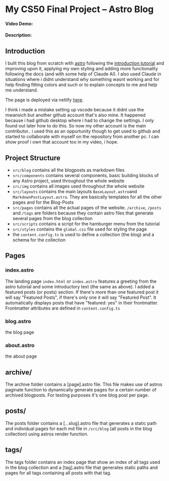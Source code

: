 # My CS50 Final Project – Astro Blog
#### Video Demo:  <URL HERE>
#### Description:

## Introduction
I built this blog from scratch with [astro](https://astro.build/) following the [introduction tutorial](https://docs.astro.build/en/tutorial/0-introduction/) and improving upon it, applying my own styling and adding more functionality following the docs \(and with some help of Claude AI\). I also used Claude in situations where i didnt understand why something wasnt working and for help finding fitting colors and such or to explain concepts to me and help me understand.

The page is deployed via netlify [here](https://deluxe-frangipane-d091d8.netlify.app/).

I think i made a mistake setting up vscode because it didnt use the mwansich but another github account that's also mine. It happened because i had github desktop where i had to change the settings. I only found out later how to do this. So now my other account is the main contributor.. i used this as an oppurtunity though to get used to github and started to collaborate with myself on the repository from another pc. I can show proof i own that account too in my video, i hope.

## Project Structure
- ``src/blog`` contains all the blogposts as markdown files
- ``src/components`` contains several components, basic building blocks of any Astro project, used throughout the whole website
- ``src/img`` contains all images used throughout the whole website
- ``src/layouts`` contains the main layouts ``BaseLayout.astro``and ``MarkdownPostLayout.astro``. They are basically templates for all the other pages and for the Blog-Posts
- ``src/pages`` contains all the actual pages of the website. ``/archive``, ``/posts`` and ``/tags`` are folders because they contain astro files that generate several pages from the blog collection
- ``src/scripts`` contains a script for the hamburger menu from the tutorial
- ``src/styles`` contains the ``global.css`` file used for styling the page
- the ``content.config.ts`` is used to define a collection \(the blog\) and a schema for the collection

## Pages
### index.astro
The landing page ``index.html`` or ``index.astro`` features a greeting from the astro tutorial and some introductory text \(the same as above\).
I added a featured posts \(or posts\) section. If there's more than one featured post it will say "Featured Posts", if there's only one it will say "Featured Post". It automatically displays posts that have "featured: yes" in their frontmatter. Frontmatter attributes are defined in ``content.config.ts``

### blog.astro
the blog page

### about.astro
the about page

## archive/
The archive folder contains a \[page\].astro file. This file makes use of astros paginate function to dynamically generate pages for a certain number of archived blogposts. For testing purposes it's one blog post per page.

## posts/
The posts folder contains a \[...slug\].astro file that generates a static path and individual pages for each md file in ``/src/blog`` \(all posts in the blog collection\) using astros render function.

## tags/
The tags folder contains an index page that show an index of all tags used in the blog collection and a \[tag\].astro file that generates static paths and pages for all tags containing all posts with that tag.